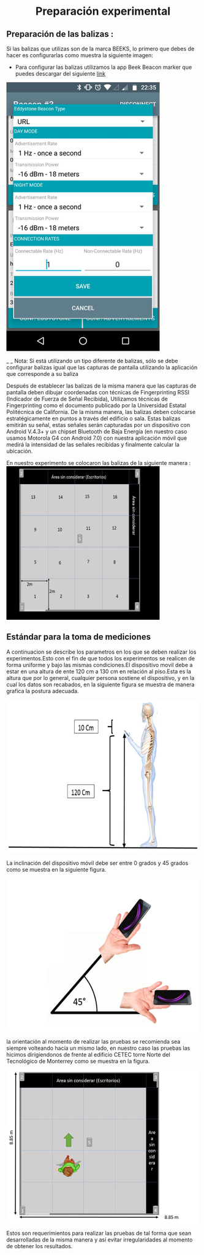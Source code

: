 <H1 align = "center">
Preparación experimental
  <a href="#">
  </a>
</H1>


## Preparación de las balizas :
Si las balizas que utilizas son de la marca BEEKS, lo primero que debes de hacer es configurarlas como muestra la siguiente imagen:
-	Para configurar las balizas utilizamos la app Beek Beacon marker que puedes descargar del siguiente [link](https://drive.google.com/open?id=0B_SXGEKN91UQUVlyWTFROGJ4S28)

<img src="https://github.com/EiderDiaz/Inteligencia-Ambiental/blob/master/img/BeeksConf.jpeg" width=400 height=700>

 _ _ Nota: Si está utilizando un tipo diferente de balizas, sólo se debe configurar balizas igual que las capturas de pantalla utilizando la aplicación que corresponde a su baliza
 
Después de establecer las balizas de la misma manera que las capturas de pantalla deben dibujar coordenadas con técnicas de Fingerprinting RSSI (Indicador de Fuerza de Señal Recibida), 
Utilizamos técnicas de Fingerprinting como el documento publicado por la Universidad Estatal Politécnica de California. De la misma manera, las balizas deben colocarse estratégicamente en puntos a través del edificio o sala. Estas balizas emitirán su señal, estas señales serán capturadas por un dispositivo con Android V.4.3+ y un chipset Bluetooth de Baja Energía 
(en nuestro caso usamos Motorola G4 con Android 7.0) con nuestra aplicación móvil que medirá la intensidad de las señales recibidas y finalmente calcular la ubicación.



En nuestro experimento se colocaron las balizas de la siguiente manera :
<img src="https://github.com/EiderDiaz/Inteligencia-Ambiental/blob/master/img/lab16cuadros.jpg" width=400 height=400>

## Estándar para la toma de mediciones

A continuacion se describe los parametros en los que se deben realizar los experimentos.Esto con el fin de que todos los experimentos se realicen de forma uniforme y bajo las mismas condiciones.El dispositivo movil debe a estar en una altura de ente 120 cm a 130 cm en relación al piso.Esta es la altura que por lo general, cualquier persona sostiene el dispositivo, y en la cual los datos son recabados, en la siguiente figura se muestra de manera grafica la postura adecuada.


<img src="https://github.com/EiderDiaz/Inteligencia-Ambiental/blob/master/img/altura.jpg" width=500 height=400>

La inclinación del dispositivo móvil debe ser entre  0 grados y 45 grados como se muestra en la siguiente figura.

<img src="https://github.com/EiderDiaz/Inteligencia-Ambiental/blob/master/img/inclinacion.jpg" width=500 height=400>

la orientación al momento de realizar las pruebas se recomienda sea siempre volteando hacía un mismo lado, en nuestro caso las pruebas las hicimos dirigiendonos de frente al edificio CETEC torre Norte del Tecnológico de Monterrey como se muestra en la figura.

<img src="https://github.com/EiderDiaz/Inteligencia-Ambiental/blob/master/img/orientacion.jpg" width=500 height=400>

Estos son requerimientos para realizar las pruebas de tal forma que sean desarrolladas de la misma manera y así evitar irregularidades al momento de obtener los resultados.









